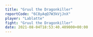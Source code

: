 ```yaml
---
title: "Gruul the Dragonkiller"
reportCode: "6C8yAqQ7W3kVjJnX"
player: "Lablatte"
fight: "Gruul the Dragonkiller"
date: 2021-08-04T18:53:40.409000+00:00
---
```

